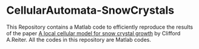 # CellularAutomata-SnowCrystals
This Repository contains a Matlab code to efficiently reproduce the results of the paper [A local cellular model for snow crystal growth](https://www.sciencedirect.com/science/article/pii/S0960077904003741) by Clifford A.Reiter.
All the codes in this repository are Matlab codes.

##
